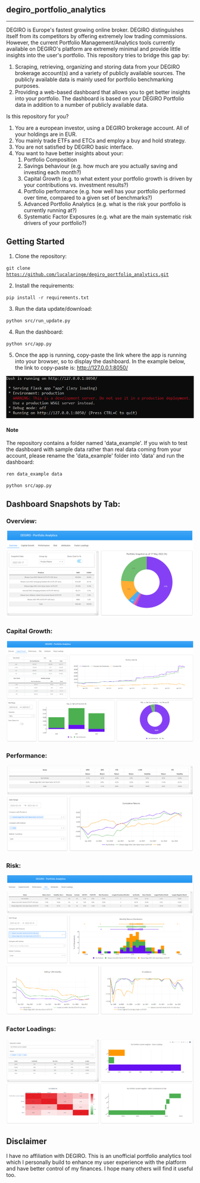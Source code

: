 degiro_portfolio_analytics
--------------------------------------------------------------------------------------------------------------------------------------------------------------------------------
--------------------------------------------------------------------------------------------------------------------------------------------------------------------------------
DEGIRO is Europe's fastest growing online broker. DEGIRO distinguishes itself from its competitors by offering extremely low trading commissions.
However, the current Portfolio Management/Analytics tools currently available on DEGIRO's platform are extremely minimal and provide little insights into the user's portfolio. 
This repository tries to bridge this gap by:

1. Scraping, retrieving, organizing and storing data from your DEGIRO brokerage account(s) and a variety of publicly available 
   sources. The publicly available data is mainly used for portfolio benchmarking purposes.
2. Providing a web-based dashboard that allows you to get better insights into your portfolio. The dashboard is based on your 
   DEGIRO Portfolio data in addition to a number of publicly available data.

Is this repository for you?
1. You are a european investor, using a DEGIRO brokerage account. All of your holdings are in EUR.
2. You mainly trade ETFs and ETCs and employ a buy and hold strategy.
3. You are not satisfied by DEGIRO basic interface.
4. You want to have better insights about your:
    1. Portfolio Composition
    2. Savings behaviour (e.g. how much are you actually saving and investing each month?)
    3. Capital Growth (e.g. to what extent your portfolio growth is driven by your contributions vs. investment results?)
    4. Portfolio performance (e.g. how well has your portfolio performed over time, compared to a given set of benchmarks?)
    5. Advanced Portfolio Analytics (e.g. what is the risk your portfolio is currently running at?)
    6. Systematic Factor Exposures (e.g. what are the main systematic risk drivers of your portfolio?)
    

## Getting Started
1. Clone the repository:

<code>git clone https://github.com/lucalaringe/degiro_portfolio_analytics.git</code>

2. Install the requirements:

<code>pip install -r requirements.txt</code>

3. Run the data update/download:

<code>python src/run_update.py</code>

4. Run the dashboard:

<code>python src/app.py</code>

5. Once the app is running, copy-paste the link where the app is running into your browser, so to display 
the dashboard. In the example below, the link to copy-paste is: http://127.0.0.1:8050/
   
![](./dashboard_snapshots/TerminalMessage.PNG)



#### Note
The repository contains a folder named 'data_example'. If you wish to test the dashboard with sample data rather than 
real data coming from your account, please rename the 'data_example' folder into 'data' and run the dashboard:

<code>ren data_example data</code>

<code>python src/app.py</code>


## Dashboard Snapshots by Tab:
### Overview:
![](./dashboard_snapshots/Overview.PNG)
### Capital Growth:
![](./dashboard_snapshots/CapitalGrowth.PNG)
### Performance:
![](./dashboard_snapshots/Performance.PNG)
### Risk:
![](./dashboard_snapshots/Risk(1).PNG)
![](./dashboard_snapshots/Risk(2).PNG)
### Factor Loadings:
![](./dashboard_snapshots/FactorLoadings.PNG)

## Disclaimer
I have no affiliation with DEGIRO. This is an unofficial portfolio analytics tool which I personally build to enhance my user experience with the platform and have better control of my finances. I hope many others will find it useful too.

